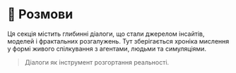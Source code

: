 # 🧠 Розмови

Ця секція містить глибинні діалоги, що стали джерелом інсайтів, моделей і
фрактальних розгалужень. Тут зберігається хроніка мислення у формі живого
спілкування з агентами, людьми та симуляціями.

> Діалоги як інструмент розгортання реальності.
